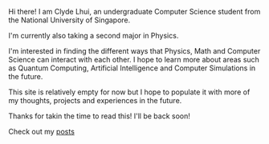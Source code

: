 Hi there! I am Clyde Lhui, an undergraduate Computer Science student from the National University of Singapore.

I'm currently also taking a second major in Physics.

I'm interested in finding the different ways that Physics, Math and Computer Science can interact with each other. I hope to learn more about areas such as Quantum Computing, Artificial Intelligence and Computer Simulations in the future. 

This site is relatively empty for now but I hope to populate it with more of my thoughts, projects and experiences in the future.

Thanks for takin the time to read this! I'll be back soon! 

Check out my [posts](./_posts)

